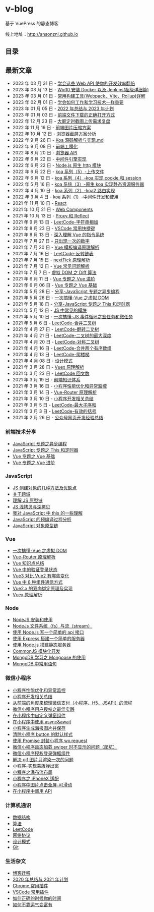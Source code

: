 # v-blog

基于 VuePress 的静态博客

线上地址：http://ansonznl.github.io

## 目录

## 最新文章

-  2023 年 03 月 31 日 - [学会这些 Web API 使你的开发效率翻倍](/articles/Browser/WebAPI)
-   2023 年 03 月 13 日 - [Win10 安装 Docker 以及 Jenkins(超级详细篇)](/docs/articles/Engineering/Win10安装Docker以及Jenkins(超级详细篇))
-   2023 年 03 月 01 日 - [常用构建工具(Webpack、Vite、Rollup)详解](/docs/articles/Engineering/常用构建工具(Webpack、Vite、Rollup)详解>)
-   2023 年 02 月 01 日 - [学会如何工作和学习技术一样重要](/docs/life-essay/学会如何工作和学习技术一样重要.md)
-   2023 年 01 月 05 日 - [2022 年总结与 2023 年计划](/docs/life-essay/2022年总结与2023年计划.md)
-   2023 年 01 月 03 日 - [前端文件下载的正确打开方式](/docs/articles/JavaScript/前端文件下载的正确打开方式.md)
-   2022 年 12 月 23 日 - [大屏定时截图上传需求复盘](/docs/articles/Share/大屏定时截图上传需求复盘.md)
-   2022 年 11 月 16 日 - [前端图片压缩方案](/docs/articles/Browser/前端图片压缩方案.md)
-   2022 年 10 月 12 日 - [浏览器截屏方案分析](/docs/articles/Browser/浏览器截屏方案分析.md)
-   2022 年 9 月 26 日 - [Koa 源码解析与实现.md](/docs/articles/Node/Koa源码解析与实现.md)
-   2022 年 9 月 08 日 - [前端工程化](/docs/articles/Engineering/README.md)
-   2022 年 8 月 20 日 - [浏览器 API](/docs/articles/Browser/README.md)
-   2022 年 6 月 22 日 - [中间件引擎实现](/docs/articles/Node/中间件引擎实现.md)
-   2022 年 6 月 22 日 - [Node.js 原生 http 模块](/docs/articles/Node/Node.js原生http模块.md)
-   2022 年 6 月 22 日 - [koa 系列（5）-上传文件](/docs/articles/Node/koa系列（5）-上传文件.md)
-   2022 年 6 月 12 日 - [koa 系列（4）-koa 实现 cookie 和 session](/docs/articles/Node/koa系列（4）-koa实现cookie和session.md)
-   2022 年 5 月 16 日 - [koa 系统（3）-原生 koa 实现静态资源服务器](/docs/articles/Node/koa系统（3）-原生koa实现静态资源服务器.md)
-   2022 年 4 月 10 日 - [koa 系列（2）-koa2 路由实现](/docs/articles/Node/koa系列（2）-koa2路由实现.md)
-   2022 年 3 月 4 日 - [koa 系列（1）-中间件开发和使用](/docs/articles/Node/koa系列（1）-中间件开发和使用.md)
-   2021 年 11 月 10 日 - [React](/docs/articles/React/README.md)
-   2021 年 10 月 21 日 - [Web Components](/docs/articles/HTML/README.md)
-   2021 年 10 月 13 日 - [Proxy 和 Reflect](/docs/articles/JavaScript/Proxy和Reflect.md)
-   2021 年 9 月 13 日 - [LeetCode-字符串相加](/docs/life-essay/字符串相加.md)
-   2021 年 8 月 23 日 - [VSCode 常用快捷键](/docs/life-essay/VSCode常用快捷键.md)
-   2021 年 8 月 13 日 - [深入理解 Vue 的指令系统](/docs/articles/vue/深入理解Vue的指令系统.md)
-   2021 年 7 月 27 日 - [只出现一次的数字](/docs/computer-base/LeetCode/只出现一次的数字.md)
-   2021 年 7 月 20 日 - [Vue 模板编译原理解析](/docs/articles/Vue/Vue模板编译原理解析.md)
-   2021 年 7 月 16 日 - [LeetCode-反转链表](/docs/computer-base/LeetCode/反转链表.md)
-   2021 年 7 月 15 日 - [nextTick 原理解析](/docs/articles/Vue/nextTick原理解析.md)
-   2021 年 7 月 12 日 - [Vue 常见问题解析](/docs/articles/Vue/Vue常见问题解析.md)
-   2021 年 7 月 7 日 - [虚拟 DOM 之 Diff 算法](/docs/articles/Vue/虚拟DOM之Diff算法.md)
-   2021 年 6 月 11 日 - [Vue 专题之 Vue 进阶](/docs/articles/Share/Vue专题之Vue进阶.md)
-   2021 年 6 月 06 日 - [Vue 专题之 Vue 基础](/docs/articles/Share/Vue专题之Vue基础.md)
-   2021 年 5 月 28 日 - [分享-JavaScript 专题之异步编程](/docs/articles/Share/JavaScript专题之异步编程.md)
-   2021 年 5 月 26 日 - [一次搞懂-Vue 之虚拟 DOM](/docs/articles/Vue/一次搞懂-Vue之虚拟DOM.md)
-   2021 年 5 月 18 日 - [分享-JavaScript 专题之 This 和定时器](/docs/articles/Share/JavaScript专题之This和定时器.md)
-   2021 年 5 月 12 日 - [JS 中常见的模块](/docs/articles/JavaScript/JS中常见的模块.md)
-   2021 年 5 月 10 日 - [一次搞懂-JS 事件循环之宏任务和微任务](/docs/articles/JavaScript/一次搞懂-JS事件循环之宏任务和微任务.md)
-   2021 年 5 月 6 日 - [LeetCode-合并二叉树](/docs/computer-base/LeetCode/合并二叉树.md)
-   2021 年 4 月 27 日 - [LeetCode-翻转二叉树](/docs/computer-base/LeetCode/翻转二叉树.md)
-   2021 年 4 月 21 日 - [LeetCode-二叉树的最大深度](/docs/computer-base/LeetCode/二叉树的最大深度.md)
-   2021 年 4 月 20 日 - [LeetCode-对称二叉树](/docs/computer-base/LeetCode/对称二叉树.md)
-   2021 年 4 月 16 日 - [LeetCode-合并两个有序数组](/docs/computer-base/LeetCode/合并两个有序数组.md)
-   2021 年 4 月 13 日 - [LeetCode-爬楼梯](/docs/computer-base/LeetCode/爬楼梯.md)
-   2021 年 4 月 08 日 - [设计模式](/computer-base/设计模式.md)
-   2021 年 3 月 28 日 - [Vuex 原理解析](/docs/articles/Vue/Vuex原理解析.md)
-   2021 年 3 月 23 日 - [LeetCode 回文数](/computer-base/LeetCode/回文数.md)
-   2021 年 3 月 19 日 - [前端知识体系](/docs/articles/KnowledgeSystem/.md)
-   2021 年 3 月 16 日 - [小程序性能优化和异常监控](/docs/articles/WeApp/小程序性能优化和异常监控.md)
-   2021 年 3 月 14 日 - [Vue-Router 原理解析](/docs/articles/Vue/Vue-Router原理解析.md)
-   2021 年 3 月 10 日 - [小程序开发相关总结](/docs/articles/WeApp/小程序开发相关总结.md)
-   2021 年 3 月 5 日 - [LeetCode-最大子序和](/docs/computer-base/LeetCode/最大子序和.md)
-   2021 年 3 月 3 日 - [LeetCode-有效的括号](/docs/computer-base/LeetCode/有效的括号.md)
-   2021 年 2 月 26 日 - [公众号网页开发经验总结](/docs/articles/WeApp/公众号网页开发经验总结.md)

### 前端技术分享

-   [JavaScript 专题之异步编程](/docs/articles/Share/JavaScript专题之异步编程.md)
-   [JavaScript 专题之 This 和定时器](/docs/articles/Share/JavaScript专题之This和定时器.md)
-   [Vue 专题之 Vue 基础](/docs/articles/Share/ue专题之Vue基础.md)
-   [Vue 专题之 Vue 进阶](/docs/articles/Share/Vue专题之Vue进阶.md)

### JavaScript

-   [JS 创建对象的几种方法及优缺点](/docs/articles/JavaScript/创建对象的几种方法及优缺点.md)
-   [关于跨域](/docs/articles/JavaScript/关于跨域.md)
-   [理解 JS 原型链](/docs/articles/JavaScript/理解JS原型链.md)
-   [JS 浅拷贝与深拷贝](/docs/articles/JavaScript/JS浅拷贝与深拷贝.md)
-   [我对 JavaScript 中 this 的一些理解](/docs/articles/JavaScript/我对JavaScript中this的一些理解.md)
-   [JavaScript 的预编译过程分析](/docs/articles/JavaScript/JavaScript的预编译过程分析.md)
-   [JavaScript 对象原型链](/docs/articles/JavaScript/JavaScript对象原型链.md)

### Vue

-   [一次搞懂-Vue 之虚拟 DOM](/docs/articles/JavaScript/一次搞懂-Vue之虚拟DOM.md)
-   [Vue-Router 原理解析](/docs/articles/Vue/Vue-Router原理解析.md)
-   [Vue 知识点总结](/docs/articles/Vue/Vue知识点总结.md)
-   [Vue 中的验证登录状态](/docs/articles/Vue/Vue中的验证登录状态.md)
-   [Vue3 对比 Vue2 有哪些变化](/docs/articles/Vue/Vue3对比Vue2有哪些变化.md)
-   [Vue 中 8 种组件通信方式](/docs/articles/Vue/Vue中8种组件通信方式.md)
-   [Vue2.x 的双向绑定原理及实现](/docs/articles/Vue/Vue2.x的双向绑定原理及实现.md)
-   [Vuex 原理解析](/docs/articles/Vue/Vuex原理解析.md)

### Node

-   [NodeJS 安装和使用](/docs/articles/Node/NodeJS安装和使用.md)
-   [NodeJs 文件系统（fs）与流（stream）](/docs/articles/Node/NodeJs文件系统（fs）与流（stream）.md)
-   [使用 Node.js 写一个简单的 api 接口](/docs/articles/Node/使用Node.js写一个简单的api接口.md)
-   [使用 Express 搭建一个简单的服务器](/docs/articles/Node/使用Express搭建一个简单的服务器.md)
-   [使用 Node.js 搭建静态服务器](/docs/articles/Node/使用Node.js搭建静态服务器.md)
-   [CommonJS 模块化开发](/docs/articles/Node/CommonJS模块化开发.md)
-   [MongoDB 学习之 Mongoose 的使用](/docs/articles/Node/MongoDB学习之Mongoose的使用.md)
-   [MongoDB 中常用语句](/docs/articles/Node/MongoDB中常用语句.md)

### 微信小程序

-   [小程序性能优化和异常监控](/docs/articles/WeApp/小程序性能优化和异常监控.md)
-   [小程序开发相关总结](/docs/articles/WeApp/小程序开发相关总结.md)
-   [从前端的角度来梳理微信支付（小程序、H5、JSAPI）的流程](/docs/articles/WeApp/从前端的角度来梳理微信支付（小程序、H5、JSAPI）的流程.md)
-   [微信小程序用户授权之最佳实践](/docs/articles/WeApp/微信小程序用户授权之最佳实践.md)
-   [在小程序中自定义弹窗组件](/docs/articles/WeApp/在小程序中自定义弹窗组件.md)
-   [在小程序中使用 async&await](/docs/articles/WeApp/在小程序中使用async&await.md)
-   [小程序生成海报图片并保存](/docs/articles/WeApp/小程序生成海报图片并保存.md)
-   [清除小程序 button 的默认样式](/docs/articles/WeApp/清除小程序button的默认样式.md)
-   [使用 Promise 封装小程序 wx.request](/docs/articles/WeApp/使用Promise封装小程序wx.request.md)
-   [微信小程序动态加载 swiper 时不显示的问题（爬坑）](/docs/articles/WeApp/微信小程序动态加载swiper时不显示的问题（爬坑）.md)
-   [微信小程序授权登录弹框组件](/docs/articles/WeApp/微信小程序授权登录弹框组件.md)
-   [解决 gif 图片只渲染一次的问题](/docs/articles/WeApp/解决gif图片只渲染一次的问题.md)
-   [小程序-实现蒙版弹出窗](/docs/articles/WeApp/小程序-实现蒙版弹出窗.md)
-   [小程序之瀑布流布局](/docs/articles/WeApp/小程序之瀑布流布局.md)
-   [小程序之 iPhoneX 适配](/docs/articles/WeApp/小程序之iPhoneX适配.md)
-   [小程序中图片点击全屏-可滑动](/docs/articles/WeApp/小程序中图片点击全屏-可滑动.md)
-   [在小程序中调用 API](/docs/articles/WeApp/在小程序中调用API.md)

### 计算机通识

-   [数据结构](/docs/computer-base/数据结构.md)
-   [算法](/docs/computer-base/算法.md)
-   [LeetCode](/docs/computer-base/LeetCode/两数之和.md)
-   [网络协议](/docs/computer-base/网络协议.md)
-   [设计模式](/docs/computer-base/设计模式.md)
-   [Git](/docs/computer-base/Git.md)

### 生活杂文

-   [博客迁移](/docs/life-essay/把博客从Hexo迁移至VuePress.md)
-   [2020 年总结与 2021 年计划](/docs/life-essay/2020年总结与2021年计划.md)
-   [Chrome 常用插件](/docs/life-essay/Chrome常用插件.md)
-   [VSCode 常用插件](/docs/life-essay/VSCode常用插件.md)
-   [如何正确的时候你的时间](https://github.com/KieSun/Dream/issues/4)
-   [如何不靠运气变富有](https://github.com/AnsonZnl/how-to-get-rich-without-getting-lucky)
